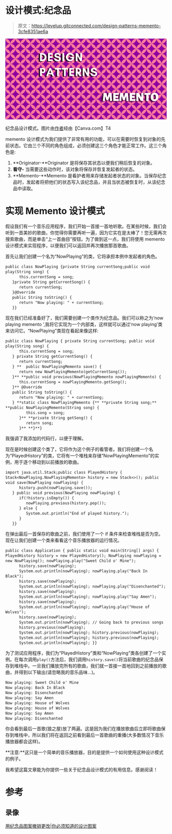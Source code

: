 # 设计模式:纪念品

> 原文：<https://levelup.gitconnected.com/design-patterns-memento-3cfe8351ae6a>

![](img/a2df4c0464b92e1c82957e6da3df8a15.png)

纪念品设计模式。图片由[作者](https://medium.com/@aaron.dezoysa)经由【Canva.com】T4

memento 设计模式为我们提供了非常有用的功能，可以在需要时恢复到对象的先前状态。它由三个不同的角色组成，必须创建这三个角色才能正常工作。这三个角色是:

1.  **Originator-**Originator 是将保存其状态以便我们稍后恢复的对象。
2.  **看守-** 当需要这些动作时，该对象将保存并恢复发起者的状态。
3.  **Memento-**Memento 是看护者用来存储发起者状态的对象。当保存纪念品时，发起者将把他们的状态写入该纪念品，并且当状态被恢复时，从该纪念品中读取。

# 实现 Memento 设计模式

假设我们有一个音乐应用程序，我们开始一首接一首地听歌。在某些时候，我们会听到一首美妙的歌曲，你觉得你需要再听一遍，因为它实在是太棒了！您无需再次搜索歌曲，而是单击“上一首曲目”按钮。为了做到这一点，我们将使用 memento 设计模式来实现程序，以便我们可以返回并再次播放那首歌曲。

首先让我们创建一个名为“NowPlaying”的类，它将承担本例中发起者的角色。

```
public class NowPlaying {private String currentSong;public void play(String song) {
      this.currentSong = song;
   }private String getCurrentSong() {
      return currentSong;
   }@Override
   public String toString() {
      return "Now playing: " + currentSong;
   }}
```

现在我们已经准备好了，我们需要创建一个类作为纪念品。我们可以称之为‘now playing memento ’,我将它实现为一个内部类，这样就可以通过‘now playing’类来访问它。“NowPlaying”类现在看起来像这样:

```
public class NowPlaying { private String currentSong; public void play(String song) {
      this.currentSong = song;
   } private String getCurrentSong() {
      return currentSong;
   } **  public NowPlayingMemento save() {
      return new NowPlayingMemento(getCurrentSong());
   }** **public void previous(NowPlayingMemento nowPlayingMemento) {
      this.currentSong = nowPlayingMemento.getSong();
   }** @Override
   public String toString() {
      return "Now playing: " + currentSong;
   } **static class NowPlayingMemento {** **private String song;** **public NowPlayingMemento(String song) {
         this.song = song;
      }** **private String getSong() {
         return song;
      }** **}**}
```

我强调了我添加的代码行，以便于理解。

现在是时候创建这个类了，它将作为这个例子的看管者。我们将创建一个名为“PlayedHistory”的类，它将有一个堆栈来存储“NowPlayingMemento”的实例，用于逐个移动到以前播放的歌曲。

```
import java.util.Stack;public class PlayedHistory { Stack<NowPlaying.NowPlayingMemento> history = new Stack<>(); public void save(NowPlaying nowPlaying) {
      history.push(nowPlaying.save());
   } public void previous(NowPlaying nowPlaying) {
      if(!history.isEmpty()) {
         nowPlaying.previous(history.pop());
      } else {
         System.out.println("End of played history.");
      }
   }}
```

在弹出最后一首保存的歌曲之前，我们使用了一个 if 条件来检查堆栈是否为空。现在让我们创建一个类来看看这个音乐播放器的运行情况。

```
public class Application { public static void main(String[] args) { PlayedHistory history = new PlayedHistory(); NowPlaying nowPlaying = new NowPlaying(); nowPlaying.play("Sweet Child o' Mine");
      history.save(nowPlaying);
      System.out.println(nowPlaying); nowPlaying.play("Back In Black");
      history.save(nowPlaying);
      System.out.println(nowPlaying); nowPlaying.play("Disenchanted");
      history.save(nowPlaying);
      System.out.println(nowPlaying); nowPlaying.play("Say Amen");
      history.save(nowPlaying);
      System.out.println(nowPlaying); nowPlaying.play("House of Wolves");
      history.save(nowPlaying);
      System.out.println(nowPlaying); // Going back to previous songs
      history.previous(nowPlaying);
      System.out.println(nowPlaying); history.previous(nowPlaying);
      System.out.println(nowPlaying); history.previous(nowPlaying);
      System.out.println(nowPlaying); }}
```

为了测试应用程序，我们为“PlayedHistory”类和“NowPlaying”类各创建了一个实例。在每次调用`play()`方法后，我们调用`history.save()`将当前歌曲的纪念品保存到堆栈中。一旦我们播放完所有的歌曲，我们就一首接一首地回到之前播放的歌曲，并得到以下输出(请忽略我的音乐品味…)。

```
Now playing: Sweet Child o' Mine
Now playing: Back In Black
Now playing: Disenchanted
Now playing: Say Amen
Now playing: House of Wolves
Now playing: House of Wolves
Now playing: Say Amen
Now playing: Disenchanted
```

你会看到最后一首歌(狼之屋)放了两遍。这是因为我们在播放歌曲后立即将歌曲保存到堆栈中，所以我们将在返回之前看到最后一首歌曲的重播(大多数情况下音乐播放器都会这样)。

**注意:**这只是一个简单的音乐播放器，目的是提供一个如何使用这种设计模式的例子。

我希望这篇文章能为你提供一些关于纪念品设计模式的有用信息。感谢阅读！

# 参考

## 录像

[用纪念品图案撤销更改|你必须知道的设计图案](https://www.youtube.com/watch?v=Pwm-jrG2ZVA)